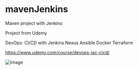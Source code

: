 # mavenJenkins
Maven project with Jenkins

Project from Udemy

DevOps: CI/CD with Jenkins Nexus Ansible Docker Terraform

https://www.udemy.com/course/devops-iac-cicd/

![image](https://user-images.githubusercontent.com/39504405/199947579-4882bd90-6244-442e-be6b-aa7b1250272f.png)
